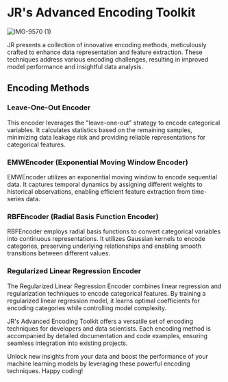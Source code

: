 # JR's Advanced Encoding Toolkit

![IMG-9570 (1)](https://github.com/jaberjaber23/JR_Advanced_Encoding_Toolkit/assets/103749727/eac0151f-3cfe-4498-8643-3a33cb1719b3)


JR presents a collection of innovative encoding methods, meticulously crafted to enhance data representation and feature extraction. These techniques address various encoding challenges, resulting in improved model performance and insightful data analysis.

## Encoding Methods

### Leave-One-Out Encoder

This encoder leverages the "leave-one-out" strategy to encode categorical variables. It calculates statistics based on the remaining samples, minimizing data leakage risk and providing reliable representations for categorical features.

### EMWEncoder (Exponential Moving Window Encoder)

EMWEncoder utilizes an exponential moving window to encode sequential data. It captures temporal dynamics by assigning different weights to historical observations, enabling efficient feature extraction from time-series data.

### RBFEncoder (Radial Basis Function Encoder)

RBFEncoder employs radial basis functions to convert categorical variables into continuous representations. It utilizes Gaussian kernels to encode categories, preserving underlying relationships and enabling smooth transitions between different values.

### Regularized Linear Regression Encoder

The Regularized Linear Regression Encoder combines linear regression and regularization techniques to encode categorical features. By training a regularized linear regression model, it learns optimal coefficients for encoding categories while controlling model complexity.

JR's Advanced Encoding Toolkit offers a versatile set of encoding techniques for developers and data scientists. Each encoding method is accompanied by detailed documentation and code examples, ensuring seamless integration into existing projects.

Unlock new insights from your data and boost the performance of your machine learning models by leveraging these powerful encoding techniques. Happy coding!
